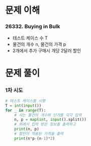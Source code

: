 # 문제 이해
### 26332. Buying in Bulk
* 테스트 케이스 수 T
* 물건의 개수 n, 물건의 가격 p
* 2개에서 추가 구매시 개당 2달러 할인
# 문제 풀이
### 1차 시도
```python
# 테스트 케이스별 시행
T = int(input())
for _ in range(T):
    # 사는 물건의 개수와 단가를 각각 입력
    n, p = map(int, input().split())
    # 위에서 입력 받은 정보를 출력하고
    print(n, p)
    # 할인이 적용된 가격을 출력
    print(n*p-(n-1)*2)
```